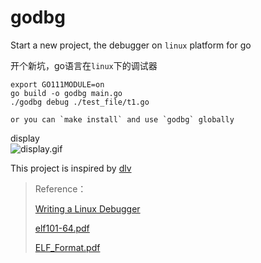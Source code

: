 # godbg
Start a new project, the debugger on `linux` platform for go   

开个新坑，go语言在`linux`下的调试器    


```
export GO111MODULE=on  
go build -o godbg main.go 
./godbg debug ./test_file/t1.go

or you can `make install` and use `godbg` globally   
```

display  
![display.gif](https://github.com/debugger101/godbg/blob/master/file/display.gif) 



This project is inspired by [dlv](https://github.com/derekparker/delve) 

> Reference： 
>
> [Writing a Linux Debugger](https://blog.tartanllama.xyz/writing-a-linux-debugger-setup/) 
>
> [elf101-64.pdf](<https://github.com/debugger101/godbg/blob/master/file/elf101-64.pdf>)
>
> [ELF_Format.pdf](<https://github.com/debugger101/godbg/blob/master/file/ELF_Format.pdf>)

